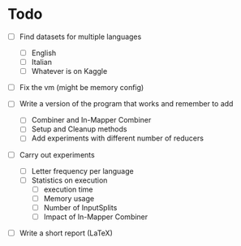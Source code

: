 # Todo

- [ ] Find datasets for multiple languages
  - [ ] English
  - [ ] Italian
  - [ ] Whatever is on Kaggle

- [ ] Fix the vm (might be memory config)

- [ ] Write a version of the program that works and remember to add
  - [ ] Combiner and In-Mapper Combiner
  - [ ] Setup and Cleanup methods
  - [ ] Add experiments with different number of reducers

- [ ] Carry out experiments
  - [ ] Letter frequency per language
  - [ ] Statistics on execution
    - [ ] execution time
    - [ ] Memory usage
    - [ ] Number of InputSplits
    - [ ] Impact of In-Mapper Combiner

- [ ] Write a short report (LaTeX)
